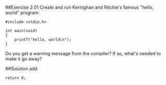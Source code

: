 ##Exercise 2.01
Create and run Kernighan and Ritchie's famous "hello, world" program:

	#include <stdio.h>

	int main(void)
	{
    	printf("hello, world\n");
	}
Do you get a warning message from the compiler? If so, what's needed to make it go away?

##Solution
add

	return 0;
